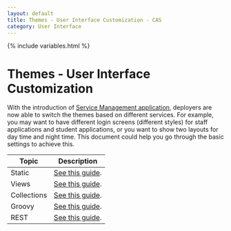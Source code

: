 ```yaml
---
layout: default
title: Themes - User Interface Customization - CAS
category: User Interface
---
```


{% include variables.html %}

# Themes - User Interface Customization

With the introduction of [Service Management application](../services/Service-Management.html), deployers 
are now able to switch the themes based on different services. For example, you may want to 
have different login screens (different styles) for staff applications and student applications, or you want to show two 
layouts for day time and night time. This document could help you go through the basic settings to achieve this.

| Topic       | Description                                                           |
|-------------|-----------------------------------------------------------------------|
| Static      | [See this guide](User-Interface-Customization-Themes-Static.html).    |
| Views       | [See this guide](User-Interface-Customization-ThemedViews.html).      |
| Collections | [See this guide](User-Interface-Customization-ThemeCollections.html). |
| Groovy      | [See this guide](User-Interface-Customization-Themes-Groovy.html).    |
| REST        | [See this guide](User-Interface-Customization-Themes-REST.html).      |
